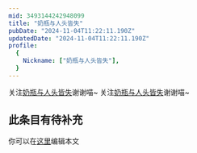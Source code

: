 ```yaml
---
mid: 3493144242948099
title: "奶瓶与人头皆失"
pubDate: "2024-11-04T11:22:11.190Z"
updatedDate: "2024-11-04T11:22:11.190Z"
profile:
  {
    Nickname: ["奶瓶与人头皆失"],
  }
---
```


关注[奶瓶与人头皆失](https://space.bilibili.com/3493144242948099)谢谢喵~ 关注[奶瓶与人头皆失](https://space.bilibili.com/3493144242948099)谢谢喵~

## 此条目有待补充
你可以在[这里](https://github.com/Yuhanawa/VTuber.ICU/edit/master/src/content/v/奶瓶与人头皆失/index.md)编辑本文
